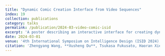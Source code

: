 ```yaml
---
title: "Dynamic Comic Creation Interface from Video Sequences"
index: 19
collection: publications
category: talks
permalink: /publication/2024-03-video-comic-isid
excerpt: 'A poster describing an interactive interface for creating dynamic comics from video inputs.'
date: 2024-03-01
venue: '4th International Symposium on Intelligence Design (ISID 2024), Online'
citation: 'Zhengyang Wang, **Xusheng Du**, Tsukasa Fukusato, Haoran Xie.' 
---
```

